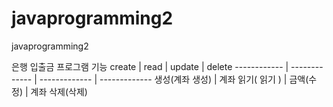 # javaprogramming2
javaprogramming2

은행 입출금 프로그램
기능
create | read | update | delete 
------------ | ------------- | ------------- | ------------- 
생성(계좌 생성) | 계좌 읽기( 읽기 ) | 금액(수정) | 계좌 삭제(삭제)
